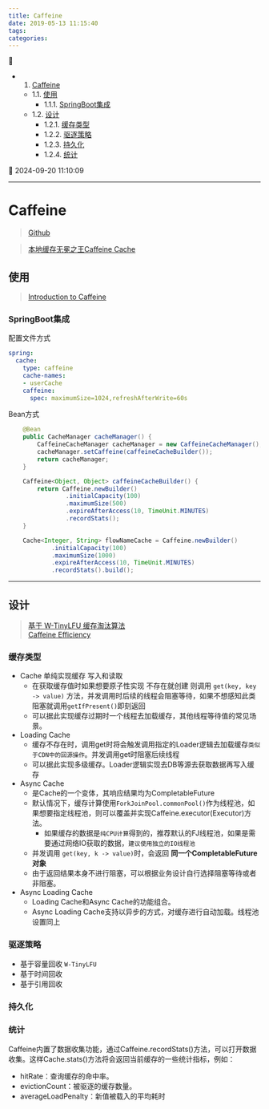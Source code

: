 ```yaml
---
title: Caffeine
date: 2019-05-13 11:15:40
tags: 
categories: 
---
```


💠

- 1. [Caffeine](#caffeine)
    - 1.1. [使用](#使用)
        - 1.1.1. [SpringBoot集成](#springboot集成)
    - 1.2. [设计](#设计)
        - 1.2.1. [缓存类型](#缓存类型)
        - 1.2.2. [驱逐策略](#驱逐策略)
        - 1.2.3. [持久化](#持久化)
        - 1.2.4. [统计](#统计)

💠 2024-09-20 11:10:09
****************************************
# Caffeine
> [Github](https://github.com/ben-manes/caffeine)  

> [本地缓存无冕之王Caffeine Cache ](https://mp.weixin.qq.com/s?__biz=Mzg4Nzc3NjkzOA==&mid=2247486885&idx=1&sn=37c7a9461402bd97822295cf51361777&chksm=cf847e60f8f3f776eb3b477decfbac55dc8b7ae1cf607ef68fbee89dbe02d40a800a92fabec7#rd)

## 使用

> [Introduction to Caffeine](https://www.baeldung.com/java-caching-caffeine)  

### SpringBoot集成
配置文件方式
```yml
spring:
  cache:
    type: caffeine
    cache-names:
    - userCache
    caffeine:
      spec: maximumSize=1024,refreshAfterWrite=60s
```

Bean方式
```java
    @Bean
    public CacheManager cacheManager() {
        CaffeineCacheManager cacheManager = new CaffeineCacheManager();
        cacheManager.setCaffeine(caffeineCacheBuilder());
        return cacheManager;
    }

    Caffeine<Object, Object> caffeineCacheBuilder() {
        return Caffeine.newBuilder()
                .initialCapacity(100)
                .maximumSize(500)
                .expireAfterAccess(10, TimeUnit.MINUTES)
                .recordStats();
    }
```

```java
    Cache<Integer, String> flowNameCache = Caffeine.newBuilder()
            .initialCapacity(100)
            .maximumSize(1000)
            .expireAfterAccess(10, TimeUnit.MINUTES)
            .recordStats().build();
```

************************

## 设计
> [基于 W-TinyLFU 缓存淘汰算法](/Skills/Cache/Cache.md#缓存淘汰算法)  
> [Caffeine Efficiency](https://github.com/ben-manes/caffeine/wiki/Efficiency)  

### 缓存类型
- Cache 单纯实现缓存 写入和读取
    - 在获取缓存值时如果想要原子性实现 不存在就创建 则调用 `get(key, key -> value)` 方法，并发调用时后续的线程会阻塞等待，如果不想感知此类阻塞就调用`getIfPresent()`即刻返回
    - 可以据此实现缓存过期时一个线程去加载缓存，其他线程等待值的常见场景。
- Loading Cache
    - 缓存不存在时，调用get时将会触发调用指定的Loader逻辑去加载缓存`类似于CDN中的回源操作`。并发调用get时阻塞后续线程
    - 可以据此实现多级缓存。Loader逻辑实现去DB等源去获取数据再写入缓存
- Async Cache
    - 是Cache的一个变体，其响应结果均为CompletableFuture
    - 默认情况下，缓存计算使用`ForkJoinPool.commonPool()`作为线程池，如果想要指定线程池，则可以覆盖并实现Caffeine.executor(Executor)方法。
        - 如果缓存的数据是`纯CPU计算`得到的，推荐默认的FJ线程池，如果是需要通过网络IO获取的数据，`建议使用独立的IO线程池`
    - 并发调用 `get(key, k -> value)`时，会返回 **同一个CompletableFuture对象**
    - 由于返回结果本身不进行阻塞，可以根据业务设计自行选择阻塞等待或者非阻塞。
- Async Loading Cache
    - Loading Cache和Async Cache的功能组合。
    - Async Loading Cache支持以异步的方式，对缓存进行自动加载。线程池设置同上

### 驱逐策略
- 基于容量回收 `W-TinyLFU`
- 基于时间回收 
- 基于引用回收 

### 持久化


### 统计
Caffeine内置了数据收集功能，通过Caffeine.recordStats()方法，可以打开数据收集。这样Cache.stats()方法将会返回当前缓存的一些统计指标，例如：
- hitRate：查询缓存的命中率。
- evictionCount：被驱逐的缓存数量。
- averageLoadPenalty：新值被载入的平均耗时

